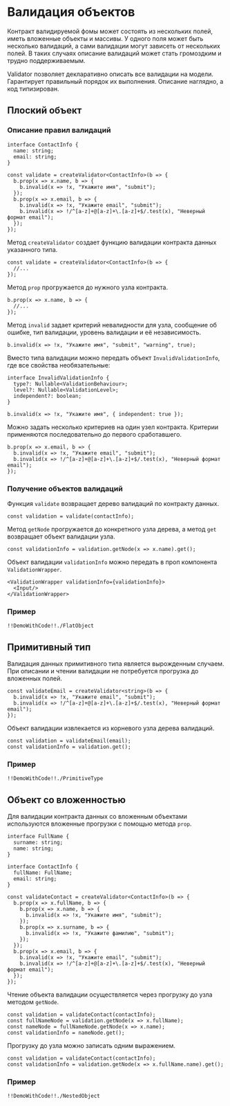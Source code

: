# Валидация объектов

Контракт валидируемой фомы может состоять из нескольких полей, иметь вложенные объекты и массивы.
У одного поля может быть несколько валидаций, а сами валидации могут зависеть от нескольких полей.
В таких случаях описание валидаций может стать громоздким и трудно поддерживаемым.

Validator позволяет декларативно описать все валидации на модели.
Гарантирует правильный порядок их выполнения.
Описание наглядно, а код типизирован.

## Плоский объект

### Описание правил валидаций

    interface ContactInfo {
      name: string;
      email: string;
    }

    const validate = createValidator<ContactInfo>(b => {
      b.prop(x => x.name, b => {
        b.invalid(x => !x, "Укажите имя", "submit");
      });
      b.prop(x => x.email, b => {
        b.invalid(x => !x, "Укажите email", "submit");
        b.invalid(x => !/^[a-z]+@[a-z]+\.[a-z]+$/.test(x), "Неверный формат email");
      });
    });

Метод `createValidator` создает функцию валидации контракта данных указанного типа.

    const validate = createValidator<ContactInfo>(b => {
      //...
    });

Метод `prop` прогружается до нужного узла контракта.

    b.prop(x => x.name, b => {
      //...
    });

Метод `invalid` задает критерий невалидности для узла, сообщение об ошибке, тип валидации, уровень валидации и её независимость.

    b.invalid(x => !x, "Укажите имя", "submit", "warning", true);

Вместо типа валидации можно передать объект `InvalidValidationInfo`, где все свойства необязательные:

    interface InvalidValidationInfo {
      type?: Nullable<ValidationBehaviour>;
      level?: Nullable<ValidationLevel>;
      independent?: boolean;
    }

    b.invalid(x => !x, "Укажите имя", { independent: true });

Можно задать несколько критериев на один узел контракта.
Критерии применяются последовательно до первого сработавшего.

    b.prop(x => x.email, b => {
      b.invalid(x => !x, "Укажите email", "submit");
      b.invalid(x => !/^[a-z]+@[a-z]+\.[a-z]+$/.test(x), "Неверный формат email");
    });

### Получение объектов валидаций

Функция `validate` возвращает дерево валидаций по контракту данных.

    const validation = validate(contactInfo);

Метод `getNode` прогружается до конкретного узла дерева, а метод `get` возвращает объект валидации узла.

    const validationInfo = validation.getNode(x => x.name).get();

Объект валидации `validationInfo` можно передать в проп компонента `ValidationWrapper`.

    <ValidationWrapper validationInfo={validationInfo}>
      <Input/>
    </ValidationWrapper>

### Пример

    !!DemoWithCode!!./FlatObject

## Примитивный тип

Валидация данных примитивного типа является вырожденным случаем.
При описании и чтении валидации не потребуется прогрузка до вложенных полей.

    const validateEmail = createValidator<string>(b => {
      b.invalid(x => !x, "Укажите email", "submit");
      b.invalid(x => !/^[a-z]+@[a-z]+\.[a-z]+$/.test(x), "Неверный формат email");
    });

Объект валидации извлекается из корневого узла дерева валидаций.

    const validation = validateEmail(email);
    const validationInfo = validation.get();

### Пример

    !!DemoWithCode!!./PrimitiveType

## Объект со вложенностью

Для валидации контракта данных со вложенным объектами используются вложенные прогрузки с помощью метода `prop`.

    interface FullName {
      surname: string;
      name: string;
    }

    interface ContactInfo {
      fullName: FullName;
      email: string;
    }

    const validateContact = createValidator<ContactInfo>(b => {
      b.prop(x => x.fullName, b => {
        b.prop(x => x.name, b => {
          b.invalid(x => !x, "Укажите имя", "submit");
        });
        b.prop(x => x.surname, b => {
          b.invalid(x => !x, "Укажите фамилию", "submit");
        });
      });
      b.prop(x => x.email, b => {
        b.invalid(x => !x, "Укажите email", "submit");
        b.invalid(x => !/^[a-z]+@[a-z]+\.[a-z]+$/.test(x), "Неверный формат email");
      });
    });

Чтение объекта валидации осуществляется через прогрузку до узла методом `getNode`.

    const validation = validateContact(contactInfo);
    const fullNameNode = validation.getNode(x => x.fullName);
    const nameNode = fullNameNode.getNode(x => x.name);
    const validationInfo = nameNode.get();

Прогрузку до узла можно записать одним выражением.

    const validation = validateContact(contactInfo);
    const validationInfo = validation.getNode(x => x.fullName.name).get();

### Пример

    !!DemoWithCode!!./NestedObject
